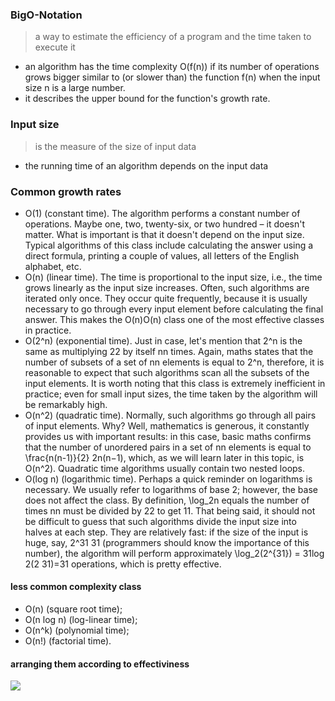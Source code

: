 ### BigO-Notation
> a way to estimate the efficiency of a program and the time taken to execute it
- an algorithm has the time complexity O(f(n)) if its number of operations grows bigger similar to (or slower than) the function f(n) when the input size n is a large number.
- it describes the upper bound for the function's growth rate.


### Input size
> is the measure of the size of input data
- the running time of an algorithm depends on the input data


### Common growth rates
+ O(1) (constant time). The algorithm performs a constant number of operations. Maybe one, two, twenty-six, or two hundred – it doesn't matter. What is important is that it doesn't depend on the input size. Typical algorithms of this class include calculating the answer using a direct formula, printing a couple of values, all letters of the English alphabet, etc.
+ O(n) (linear time). The time is proportional to the input size, i.e., the time grows linearly as the input size increases. Often, such algorithms are iterated only once. They occur quite frequently, because it is usually necessary to go through every input element before calculating the final answer. This makes the O(n)O(n) class one of the most effective classes in practice.
+ O(2^n) (exponential time). Just in case, let's mention that 2^n is the same as multiplying 22 by itself nn times. Again, maths states that the number of subsets of a set of nn elements is equal to 2^n, therefore, it is reasonable to expect that such algorithms scan all the subsets of the input elements. It is worth noting that this class is extremely inefficient in practice; even for small input sizes, the time taken by the algorithm will be remarkably high.
+ O(n^2) (quadratic time). Normally, such algorithms go through all pairs of input elements. Why? Well, mathematics is generous, it constantly provides us with important results: in this case, basic maths confirms that the number of unordered pairs in a set of nn elements is equal to \frac{n(n-1)}{2} 
2n(n−1), which, as we will learn later in this topic, is O(n^2). Quadratic time algorithms usually contain two nested loops.
+ O(log n) (logarithmic time). Perhaps a quick reminder on logarithms is necessary. We usually refer to logarithms of base 2; however, the base does not affect the class. By definition, \log_2n equals the number of times nn must be divided by 22 to get 11. That being said, it should not be difficult to guess that such algorithms divide the input size into halves at each step. They are relatively fast: if the size of the input is huge, say, 2^31
31 (programmers should know the importance of this number), the algorithm will perform approximately \log_2(2^{31}) = 31log
2(2 31)=31 operations, which is pretty effective.

#### less common complexity class
+ O(n) (square root time);
+ O(n log n) (log-linear time);
+ O(n^k) (polynomial time);
+ O(n!) (factorial time).

#### arranging them according to effectiviness
<img src="https://ucarecdn.com/a59bc4ff-df5e-460b-9e58-27e88e9ae228/" />



